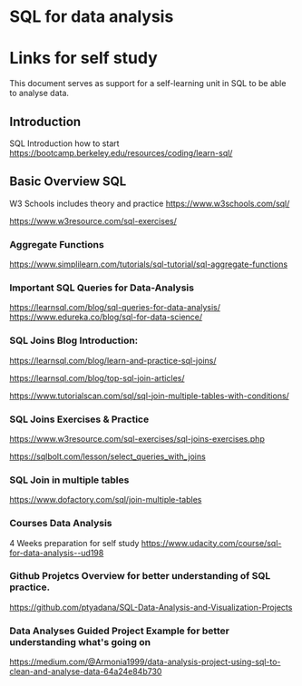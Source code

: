 # SQL for data analysis

# Links for self study
This document serves as support for a self-learning unit in SQL to be able to analyse data. 

## Introduction
SQL Introduction how to start
https://bootcamp.berkeley.edu/resources/coding/learn-sql/ 

## Basic Overview SQL
W3 Schools includes theory and practice
https://www.w3schools.com/sql/

https://www.w3resource.com/sql-exercises/ 


### Aggregate Functions
https://www.simplilearn.com/tutorials/sql-tutorial/sql-aggregate-functions 

### Important SQL Queries for Data-Analysis
https://learnsql.com/blog/sql-queries-for-data-analysis/ 
https://www.edureka.co/blog/sql-for-data-science/ 

### SQL Joins Blog Introduction: 
https://learnsql.com/blog/learn-and-practice-sql-joins/

https://learnsql.com/blog/top-sql-join-articles/ 

https://www.tutorialscan.com/sql/sql-join-multiple-tables-with-conditions/

### SQL Joins Exercises & Practice
https://www.w3resource.com/sql-exercises/sql-joins-exercises.php

https://sqlbolt.com/lesson/select_queries_with_joins 

### SQL Join in multiple tables
https://www.dofactory.com/sql/join-multiple-tables

### Courses Data Analysis
4 Weeks preparation for self study
https://www.udacity.com/course/sql-for-data-analysis--ud198 

### Github Projetcs Overview for better understanding of SQL practice. 
https://github.com/ptyadana/SQL-Data-Analysis-and-Visualization-Projects 

### Data Analyses Guided Project Example for better understanding what's going on
https://medium.com/@Armonia1999/data-analysis-project-using-sql-to-clean-and-analyse-data-64a24e84b730  
